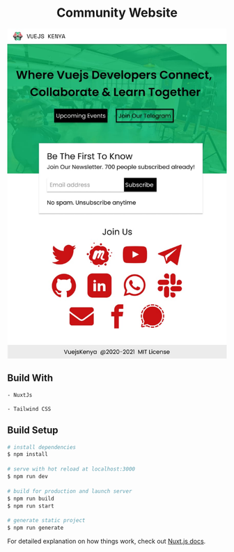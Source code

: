 

<div align="center">
  <h1>Community Website</h1>
  
  </div>

![Blogsite website](/assets/Design-Sample.jpg "Blogsite")


## Build With

    - NuxtJs

    - Tailwind CSS

## Build Setup

```bash
# install dependencies
$ npm install

# serve with hot reload at localhost:3000
$ npm run dev

# build for production and launch server
$ npm run build
$ npm run start

# generate static project
$ npm run generate
```

For detailed explanation on how things work, check out [Nuxt.js docs](https://nuxtjs.org).
